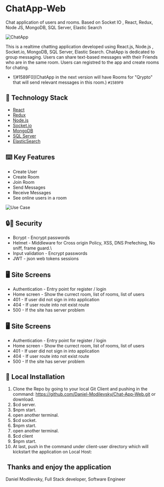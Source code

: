 # ChatApp-Web
Chat application of users and rooms. Based on Socket IO , React, Redux, Node JS, MongoDB, SQL Server, Elastic Search

![ChatApp](https://iili.io/ooBqrl.png)

This is a realtime chatting application developed using React.js, Node.js , Socket.io, MongoDB, SQL Server, Elastic Search.
ChatApp is dedicated to group messaging. Users can share text-based messages with their Friends who are in the same room.
Users can registred to the app and create rooms for chating.
- ![#1589F0](ChatApp in the next version will have Rooms for "Qrypto" that will send relevant messages in this room.) `#1589F0`


## 🏁 Technology Stack
- [React](https://reactjs.org/)
- [Redux](https://redux.js.org//)
- [Node.js](https://nodejs.org/en/)
- [Socket.io](https://socket.io/)
- [MongoDB](https://www.mongodb.com/)
- [SQL Server](https://sqliteonline.com/)
- [ElasticSearch](https://www.elastic.co/)


## ⌨️ Key Features
- Create User
- Create Room
- Join Room
- Send Messages
- Receive Messages
- See online users in a room

![Use Case](https://i.imgur.com/bInriug.png)


## 🔒🔑‍ Security
- Bcrypt - Encrypt passwords
- Helmet - Middleware for Cross origin Policy, XSS, DNS Prefeching, No sniff, frame guard.\
- Input validation - Encrypt passwords
- JWT - json web tokens sessions


## 🖥️‍ Site Screens
- Authentication - Entry point for register / login
- Home screen - Show the currect room, list of rooms, list of users
- 401 - If user did not sign in into application
- 404 - If user route into not exist route
- 500 - If the site has server problem


## 🖥️‍ Site Screens
- Authentication - Entry point for register / login
- Home screen - Show the currect room, list of rooms, list of users
- 401 - If user did not sign in into application
- 404 - If user route into not exist route
- 500 - If the site has server problem

## 🏃‍ Local Installation

1. Clone the Repo by going to your local Git Client and pushing in the command:
https://github.com/Daniel-Modilevsky/Chat-App-Web.git
or download.
2. $cd server.
3. $npm start.
4. open another terminal.
5. $cd socket.
6. $npm start.
7. open another terminal.
8. $cd client
9. $npm start.
10. At last, push in the command under client-user directory which will kickstart the application on Local Host:


## ‍ Thanks and enjoy the application
Daniel Modilevsky,
Full Stack developer,
Software Engineer
